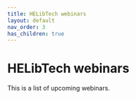 ```yaml
---
title: HELibTech webinars
layout: default
nav_order: 3
has_children: true
---
```


# HELibTech webinars

This is a list of upcoming webinars.
